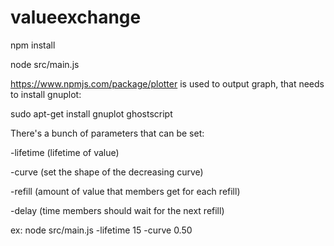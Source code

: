 # valueexchange

npm install

node src/main.js

https://www.npmjs.com/package/plotter
is used to output graph, that needs to install gnuplot:

sudo apt-get install gnuplot ghostscript

There's a bunch of parameters that can be set:

-lifetime (lifetime of value)

-curve (set the shape of the decreasing curve)

-refill (amount of value that members get for each refill)

-delay (time members should wait for the next refill)

ex: node src/main.js -lifetime 15 -curve 0.50

